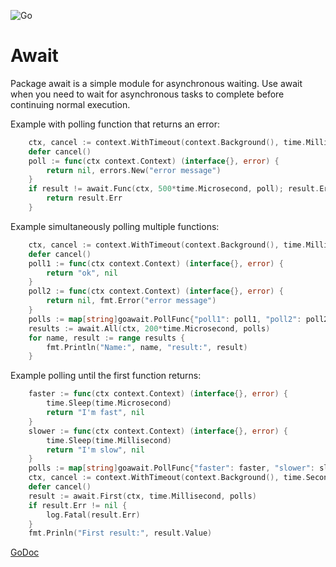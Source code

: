 ![Go](https://github.com/massahud/await/workflows/Go/badge.svg)

Await
=======

Package await is a simple module for asynchronous waiting. Use await when
you need to wait for asynchronous tasks to complete before continuing normal
execution.

Example with polling function that returns an error:
```go
	ctx, cancel := context.WithTimeout(context.Background(), time.Millisecond)
	defer cancel()
	poll := func(ctx context.Context) (interface{}, error) {
		return nil, errors.New("error message")
	}
	if result != await.Func(ctx, 500*time.Microsecond, poll); result.Err != nil {
		return result.Err
	}
```

Example simultaneously polling multiple functions:
```go
	ctx, cancel := context.WithTimeout(context.Background(), time.Millisecond)
	defer cancel()
	poll1 := func(ctx context.Context) (interface{}, error) {
		return "ok", nil
	}
	poll2 := func(ctx context.Context) (interface{}, error) {
		return nil, fmt.Error("error message")
	}
	polls := map[string]goawait.PollFunc{"poll1": poll1, "poll2": poll2}
	results := await.All(ctx, 200*time.Microsecond, polls)
	for name, result := range results {
		fmt.Println("Name:", name, "result:", result)
	}
```

Example polling until the first function returns:
```go
	faster := func(ctx context.Context) (interface{}, error) {
		time.Sleep(time.Microsecond)
		return "I'm fast", nil
	}
	slower := func(ctx context.Context) (interface{}, error) {
		time.Sleep(time.Millisecond)
		return "I'm slow", nil
	}
	polls := map[string]goawait.PollFunc{"faster": faster, "slower": slower}
	ctx, cancel := context.WithTimeout(context.Background(), time.Second)
	defer cancel()
	result := await.First(ctx, time.Millisecond, polls)
	if result.Err != nil {
		log.Fatal(result.Err)
	}
	fmt.Prinln("First result:", result.Value)
```

[GoDoc](https://pkg.go.dev/github.com/massahud/await?tab=doc)
